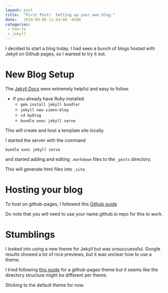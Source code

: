 ```yaml
---
layout: post
title:  "First Post!  Setting up your own blog."
date:   2018-09-06 11:43:00 -0500
categories:
 - how-to
 - jekyll
---
```


I decided to start a blog today.  I had seen a bunch of blogs hosted with Jekyll on Github pages, so I wanted to try it out.

# New Blog Setup

The [Jekyll Docs](https://jekyllrb.com/docs/) were extremely helpful and easy to follow.

- If you already have Ruby installed
  - `gem install jekyll bundler`
  - `jekyll new simon-blog`
  - `cd myblog`
  - `bundle exec jekyll serve`

This will create and host a template site locally.

I started the server with the command

`bundle exec jekyll serve`

and started adding and editing `.markdown` files to the `_posts` directory.

This will generate html files into `_site`.

# Hosting your blog

To host on github-pages, I followed this [Github guide](https://help.github.com/articles/setting-up-your-github-pages-site-locally-with-jekyll/#step-3-optional-generate-jekyll-site-files)

Do note that you will need to use your name.github.io repo for this to work.

# Stumblings

I looked into using a new theme for Jekyll but was unsuccuessful.  Google results showed a lot of nice previews, but it was unclear how to use a theme.

I tried following [this guide](https://github.com/pages-themes/midnight#usage) for a github-pages theme but it seems like the directory structure might be different per theme.

Sticking to the default theme for now.